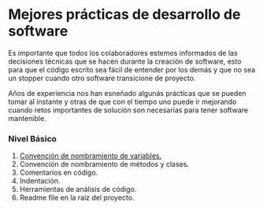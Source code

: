 # Mejores prácticas de desarrollo de software

Es importante que todos los colaboradores estemos informados de las decisiones técnicas que se hacen
durante la creación de software, esto para que el código escrito sea fácil de entender por los demás
y que no sea un stopper cuando otro software transicione de proyecto.

Años de experiencia nos han esneñado algunás prácticas que se pueden tomar al instante y otras de que
con el tiempo uno puede ir mejorando cuando retos importantes de solución son necesarias para tener
software mantenible.

### Nivel Básico
1. [Convención de nombramiento de variables.](basico/1-convencion-nombramiento-de-variables.md)
2. Convención de nombramiento de métodos y clases.
3. Comentarios en código.
4. Indentación.
5. Herramientas de análisis de código.
6. Readme file en la raíz del proyecto.
